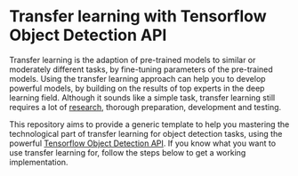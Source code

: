 # Transfer learning with Tensorflow Object Detection API

Transfer learning is the adaption of pre-trained models to similar or moderately different tasks, by fine-tuning parameters of the pre-trained models. Using the transfer learning approach can help you to develop powerful models, by building on the results of top experts in the deep learning field. Although it sounds like a simple task, transfer learning still requires a lot of [research](https://machinelearningmastery.com/transfer-learning-for-deep-learning/), thorough preparation, development and testing. 

This repository aims to provide a generic template to help you mastering the technological part of transfer learning for object detection tasks, using the powerful [Tensorflow Object Detection API](https://github.com/tensorflow/models/tree/master/research/object_detection). If you know what you want to use transfer learning for, follow the steps below to get a working implementation. 
